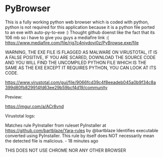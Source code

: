 # PyBrowser
This is a fully working python web browser which is coded with python, python is not required for this application because it is a python file ported to an exe with auto-py-to-exe :) Thought github doenst like the fact that its 106 mb so i have to give you guys a mediafire link :( https://www.mediafire.com/file/rjg7c4niydovi0z/PyBrowse.exe/file

WARNING, THE EXE FILE IS FLAGGED AS MALWARE ON VIRUSTOTAL, IT IS A FALSE POSITIVE, IF YOU ARE SCARED, DOWNLOAD THE SOURCE CODE AND YOU WILL FIND THE UNCOMPILED PYTHON FILE WHICH IS THE SAME AS THE EXE EXCEPT IT REQUIRES PYTHON, YOU CAN LOOK AT ITS CODE.

https://www.virustotal.com/gui/file/9066fcd39c4f8eeadeb045a0b9f34c8a399d80fb829914fd63ee29b59bcf4d19/community


Preview:

https://imgur.com/a/ACr8vnd

Virustotal logs:

Matches rule PyInstaller from ruleset PyInstaller at https://github.com/bartblaze/Yara-rules by @bartblaze
Identifies executable converted using PyInstaller. This rule by itself does NOT necessarily mean the detected file is malicious. - 18 minutes ago

THIS DOES NOT USE CHROME NOR ANY OTHER BROWSER
